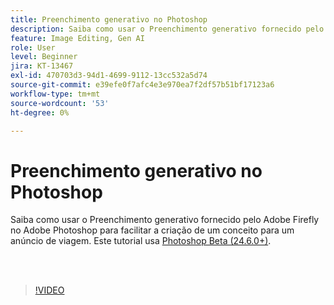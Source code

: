 ```yaml
---
title: Preenchimento generativo no Photoshop
description: Saiba como usar o Preenchimento generativo fornecido pelo Adobe Firefly
feature: Image Editing, Gen AI
role: User
level: Beginner
jira: KT-13467
exl-id: 470703d3-94d1-4699-9112-13cc532a5d74
source-git-commit: e39efe0f7afc4e3e970ea7f2df57b51bf17123a6
workflow-type: tm+mt
source-wordcount: '53'
ht-degree: 0%

---
```


# Preenchimento generativo no Photoshop

Saiba como usar o Preenchimento generativo fornecido pelo Adobe Firefly no Adobe Photoshop para facilitar a criação de um conceito para um anúncio de viagem. Este tutorial usa [Photoshop Beta (24.6.0+)](https://helpx.adobe.com/x-productkb/global/creative-cloud-beta.html).

<br> 

>[!VIDEO](https://video.tv.adobe.com/v/3420537?quality=12&learn=on&hidetitle=true)
